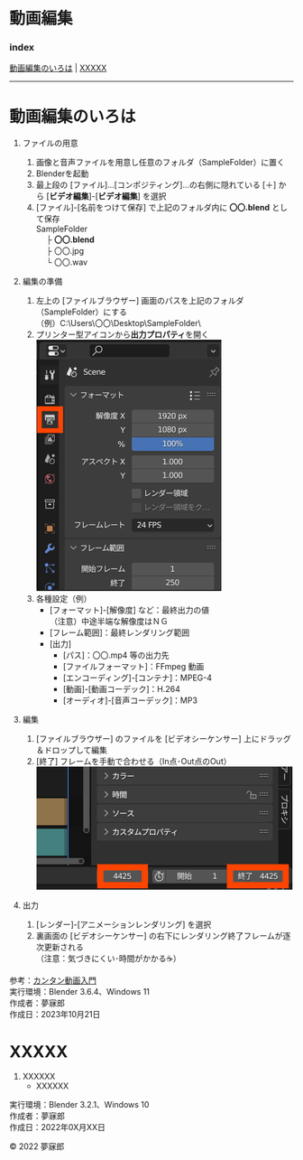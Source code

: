 # 動画編集<a id="TOP"></a>

### <b>index</b>

[動画編集のいろは](#231021) | [XXXXX](#220X02)
***


<a name="231021"></a>
# <b>動画編集のいろは</b>

1. ファイルの用意  
    1. 画像と音声ファイルを用意し任意のフォルダ（SampleFolder）に置く  
    1. Blenderを起動  
    1. 最上段の [ファイル]...[コンポジティング]...の右側に隠れている [＋] から [**ビデオ編集**]-[**ビデオ編集**] を選択  
    1. [ファイル]-[名前をつけて保存] で上記のフォルダ内に **〇〇.blend** として保存  
  SampleFolder  
　  ├ **〇〇.blend**  
　  ├ 〇〇.jpg  
　  └ 〇〇.wav  

1. 編集の準備
    1. 左上の [ファイルブラウザー] 画面のパスを上記のフォルダ（SampleFolder）にする  
    （例）C:\Users\〇〇\Desktop\SampleFolder\
    1. プリンター型アイコンから**出力プロパティ**を開く  
    ![image](https://github.com/mubirou/Blender-Study-Notes/blob/master/video/jpg/202310212147.jpg)  
    1. 各種設定（例）  
        * [フォーマット]-[解像度] など：最終出力の値  
        （注意）中途半端な解像度はＮＧ
        * [フレーム範囲]：最終レンダリング範囲
        * [出力]
            * [パス]：〇〇.mp4 等の出力先
            * [ファイルフォーマット]：FFmpeg 動画
            * [エンコーディング]-[コンテナ]：MPEG-4
            * [動画]-[動画コーデック]：H.264
            * [オーディオ]-[音声コーデック]：MP3

1. 編集
    1. [ファイルブラウザー] のファイルを [ビデオシーケンサー] 上にドラッグ＆ドロップして編集
    1. [終了] フレームを手動で合わせる（In点･Out点のOut）  
    ![image](https://github.com/mubirou/Blender-Study-Notes/blob/master/video/jpg/202310212209.jpg)  

1. 出力
    1. [レンダー]-[アニメーションレンダリング] を選択
    1. 裏画面の [ビデオシーケンサー] の右下にレンダリング終了フレームが逐次更新される  
    （注意：気づきにくい･時間がかかる☕）


参考：[カンタン動画入門](https://douga-tec.com/?p=29969)  
実行環境：Blender 3.6.4、Windows 11  
作成者：夢寐郎  
作成日：2023年10月21日  


<a name="220X02"></a>
# <b>XXXXX</b>

1. XXXXXX
    * XXXXXX

実行環境：Blender 3.2.1、Windows 10  
作成者：夢寐郎  
作成日：2022年0X月XX日  


© 2022 夢寐郎
